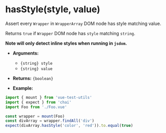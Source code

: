 # hasStyle(style, value)

Assert every `Wrapper` in `WrapperArray` DOM node has style matching value.

Returns `true` if `Wrapper` DOM node has `style` matching `string`.

**Note will only detect inline styles when running in `jsdom`.**
- **Arguments:**
  - `{string} style`
  - `{string} value`

- **Returns:** `{boolean}`

- **Example:**

```js
import { mount } from 'vue-test-utils'
import { expect } from 'chai'
import Foo from './Foo.vue'

const wrapper = mount(Foo)
const divArray = wrapper.findAll('div')
expect(divArray.hasStyle('color', 'red')).to.equal(true)
```
